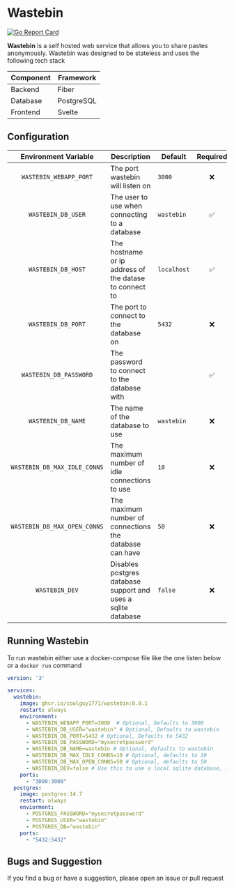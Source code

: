 # Wastebin

[![Go Report Card](https://goreportcard.com/badge/github.com/coolguy1771/wastebin)](https://goreportcard.com/report/github.com/coolguy1771/wastebin)

**Wastebin** is a self hosted web service that allows you to share pastes anonymously. Wastebin was designed to be stateless and uses the following tech stack

| Component |  Framework |
|-----------|------------|
| Backend   | Fiber      |
| Database  | PostgreSQL |
| Frontend  | Svelte     |

## Configuration

| Environment Variable         | Description                                                    | Default     | Required |
|:----------------------------:|----------------------------------------------------------------|-------------|:--------:|
| `WASTEBIN_WEBAPP_PORT`       |  The port wastebin will listen on                              | `3000`      | ❌       |
| `WASTEBIN_DB_USER`           |  The user to use when connecting to a database                 | `wastebin`  | ✅       |
| `WASTEBIN_DB_HOST`           |  The hostname or ip address of the datase to connect to        | `localhost` | ✅       |
| `WASTEBIN_DB_PORT`           |  The port to connect to the database on                        | `5432`      | ❌       |
| `WASTEBIN_DB_PASSWORD`       |  The password to connect to the database with                  |             | ✅       |
| `WASTEBIN_DB_NAME`           |  The name of the database to use                               | `wastebin`  | ❌       |
| `WASTEBIN_DB_MAX_IDLE_CONNS` |  The maximum number of idle connections to use                 | `10`        | ❌       |
| `WASTEBIN_DB_MAX_OPEN_CONNS` |  The maximum number of connections the database can have       | `50`        | ❌       |
| `WASTEBIN_DEV`               |  Disables postgres database support and uses a sqlite database | `false`     | ❌       |

## Running Wastebin

To run wastebin either use a docker-compose file like the one listen below or a `docker run` command

```yaml
version: '3'

services:
  wastebin:
    image: ghcr.io/coolguy1771/wastebin:0.0.1
    restart: always
    environment:
      - WASTEBIN_WEBAPP_PORT=3000  # Optional, Defaults to 3000
      - WASTEBIN_DB_USER="wastebin" # Optional, Defaults to wastebin
      - WASTEBIN_DB_PORT=5432 # Optional, Defaults to 5432
      - WASTEBIN_DB_PASSWORD="mysecretpassword"
      - WASTEBIN_DB_NAME=wastebin # Optional, defaults to wastebin
      - WASTEBIN_DB_MAX_IDLE_CONNS=10 # Optional, defaults to 10
      - WASTEBIN_DB_MAX_OPEN_CONNS=50 # Optional, defaults to 50
      - WASTEBIN_DEV=false # Use this to use a local sqlite database, if you want persistance you will need to specify a volume
    ports:
      - "3000:3000"
  postgres:
    image: postgres:14.7
    restart: always
    enviorment:
      - POSTGRES_PASSWORD="mysecretpassword"
      - POSTGRES_USER="wastebin"
      - POSTGRES_DB="wastebin"
    ports:
      - "5432:5432"
```

## Bugs and Suggestion

If you find a bug or have a suggestion, please open an issue or pull request
